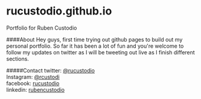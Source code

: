 # rucustodio.github.io
Portfolio for Ruben Custodio

####About
Hey guys, first time trying out github pages to build out my personal portfolio. So far it has been a lot of fun and you're welcome to follow my updates on twitter as I will be tweeting out live as I finish different sections.

#####Contact 
twitter: [@rucustodio](https://www.twitter.com/rucustodio)<br />
Instagram: [@rcustodi](https://www.instagram.com/rcustodi)<br />
facebook: [rucustodio](https://www.facebook.com/rucustodio)<br />
linkedin: [rubencustodio](https://www.linkedin.com/in/rubencustodio)




